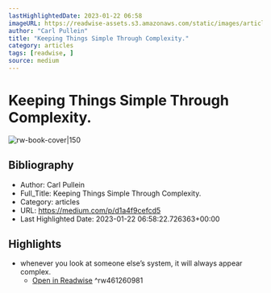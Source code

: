 ```yaml
---
lastHighlightedDate: 2023-01-22 06:58
imageURL: https://readwise-assets.s3.amazonaws.com/static/images/article1.be68295a7e40.png
author: "Carl Pullein"
title: "Keeping Things Simple Through Complexity."
category: articles
tags: [readwise, ]
source: medium
---
```

# Keeping Things Simple Through Complexity.

![rw-book-cover|150](https://readwise-assets.s3.amazonaws.com/static/images/article1.be68295a7e40.png)

## Bibliography
- Author: Carl Pullein
- Full_Title: Keeping Things Simple Through Complexity.
- Category: articles
- URL: https://medium.com/p/d1a4f9cefcd5
- Last Highlighted Date: 2023-01-22 06:58:22.726363+00:00

## Highlights
- whenever you look at someone else’s system, it will always appear complex.
    - [Open in Readwise](https://readwise.io/open/461260981)
^rw461260981


